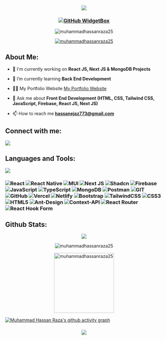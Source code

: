 <h3 align="center">

![](https://capsule-render.vercel.app/api?type=waving&color=gradient&height=100&section=header)

</h3>

<!-- <h1 align="center">Hi 👋, I'm Muhammad Hassan Raza</h1> -->
<!-- <h3 align="center">I'm a Full Stack Developer building cutting-edge websites that enhance user experiences. I blend technology and creativity to deliver innovative solutions.</h3> -->

<!-- <div align='center'><img align="center" src="https://readme-typing-svg.herokuapp.com?font=Fira+Code&weight=600&size=24&duration=3500&pause=500&color=151CF7&center=true&vCenter=true&width=435&lines=Full+Stack+Developer+👨🏻‍💻;MERN+Stack+Developer+👨🏻‍💻;Problem+Solver+💡" alt="Typing SVG" /></div> -->


<h3 align="center">
 
[![GitHub WidgetBox](https://github-widgetbox.vercel.app/api/profile?username=muhammadhassanraza25&data=repositories,stars,commits&theme=light&hide_border=true)](https://github.com/Jurredr/github-widgetbox)

</h3>


<p align="center"> <img src="https://komarev.com/ghpvc/?username=muhammadhassanraza25&label=Profile%20views&color=0e75b6&style=flat" alt="muhammadhassanraza25" /> </p>

<p align="center"> <a href="https://github.com/ryo-ma/github-profile-trophy"><img src="https://github-profile-trophy.vercel.app/?username=muhammadhassanraza25" alt="muhammadhassanraza25" /></a> </p>

<!-- <img align="right" width="400" src="https://unblast.com/wp-content/uploads/2022/08/Programmer-Illustration.jpg"> -->

<h2 align="left">About Me:</h2>

- 🔭 I'm currently working on **React JS, Next JS & MongoDB Projects**

- 🌱 I’m currently learning **Back End Development**
 
- 👨‍💻 My Portfolio Website [My Portfolio Website](https://muhammadhassanraza25.github.io/My-Portfolio-Website/)

- 💬 Ask me about **Front End Development (HTML, CSS, Tailwind CSS, JavaScript, Firebase, React JS, Next JS)**

- 📫 How to reach me **hassanejaz773@gmail.com**


<h2 align="left">Connect with me:</h2>

<p align="left">
<a href="https://www.linkedin.com/in/muhammad-hassan-raza-aab5402b7/" target="blank"><img src="https://skillicons.dev/icons?i=linkedin" /></a>
</p>

<h2 align="left">Languages and Tools:</h2>

<p align='left'>
  <img src="https://skillicons.dev/icons?i=react,next,firebase,js,ts,mongodb,postman,git,github,vercel,netlify,mui,bootstrap,tailwind,css,html" />
</p>


<h3>
 
 ![React](https://img.shields.io/badge/react-%2320232a.svg?style=for-the-badge&logo=react&logoColor=%2361DAFB) ![React Native](https://img.shields.io/badge/react_native-%2320232a.svg?style=for-the-badge&logo=react&logoColor=%2361DAFB) ![MUI](https://img.shields.io/badge/MUI-%230081CB.svg?style=for-the-badge&logo=material-ui&logoColor=white) ![Next JS](https://img.shields.io/badge/Next-black?style=for-the-badge&logo=next.js&logoColor=white) ![Shadcn](https://img.shields.io/badge/shadcn/ui-%2320232a.svg?style=for-the-badge) ![Firebase](https://img.shields.io/badge/firebase-%23039BE5.svg?style=for-the-badge&logo=firebase) ![JavaScript](https://img.shields.io/badge/javascript-%23323330.svg?style=for-the-badge&logo=javascript&logoColor=%23F7DF1E) ![TypeScript](https://img.shields.io/badge/typescript-%23007ACC.svg?style=for-the-badge&logo=typescript&logoColor=white) ![MongoDB](https://img.shields.io/badge/MongoDB-%234ea94b.svg?style=for-the-badge&logo=mongodb&logoColor=white) ![Postman](https://img.shields.io/badge/Postman-FF6C37?style=for-the-badge&logo=postman&logoColor=white) ![GIT](https://img.shields.io/badge/Git-fc6d26?style=for-the-badge&logo=git&logoColor=white) ![GitHub](https://img.shields.io/badge/GitHub-%23121011.svg?style=for-the-badge&logo=github&logoColor=white)
![Vercel](https://img.shields.io/badge/vercel-%23000000.svg?style=for-the-badge&logo=vercel&logoColor=white) ![Netlify](https://img.shields.io/badge/netlify-%23000000.svg?style=for-the-badge&logo=netlify&logoColor=#00C7B7) ![Bootstrap](https://img.shields.io/badge/bootstrap-%238511FA.svg?style=for-the-badge&logo=bootstrap&logoColor=white) ![TailwindCSS](https://img.shields.io/badge/tailwindcss-%2338B2AC.svg?style=for-the-badge&logo=tailwind-css&logoColor=white) ![CSS3](https://img.shields.io/badge/css3-%231572B6.svg?style=for-the-badge&logo=css3&logoColor=white) ![HTML5](https://img.shields.io/badge/html5-%23E34F26.svg?style=for-the-badge&logo=html5&logoColor=white) ![Ant-Design](https://img.shields.io/badge/-AntDesign-%230170FE?style=for-the-badge&logo=ant-design&logoColor=white) ![Context-API](https://img.shields.io/badge/Context--Api-000000?style=for-the-badge&logo=react) ![React Router](https://img.shields.io/badge/React_Router-CA4245?style=for-the-badge&logo=react-router&logoColor=white) ![React Hook Form](https://img.shields.io/badge/React%20Hook%20Form-%23EC5990.svg?style=for-the-badge&logo=reacthookform&logoColor=white)

</h3>


<h2 align="left">Github Stats:</h2>

<p align="center"><img src="https://github-readme-streak-stats.herokuapp.com/?user=muhammadhassanraza25"/></p>

<p align="center"><img src="https://github-readme-stats.vercel.app/api?username=muhammadhassanraza25&show_icons=true&locale=en&theme=bg_color=bg_color=FFFFF&title_color=007cff&icon_color=000" alt="muhammadhassanraza25" />
</p>

<p align="center"><img src="https://github-readme-stats.vercel.app/api/top-langs?username=muhammadhassanraza25&show_icons=true&locale=en&layout=compact&theme=bg_color=bg_color=FFFFF&title_color=007cff&icon_color=000" alt="muhammadhassanraza25" height="192px"/>
</p>

<p>

 [![Muhammad Hassan Raza's github activity graph](https://github-readme-activity-graph.vercel.app/graph?username=muhammadhassanraza25&theme=minimal)](https://github.com/ashutosh00710/github-readme-activity-graph)

</p>

<h3 align="center">
  
![](https://capsule-render.vercel.app/api?type=waving&color=gradient&height=100&section=footer)

</h3>
